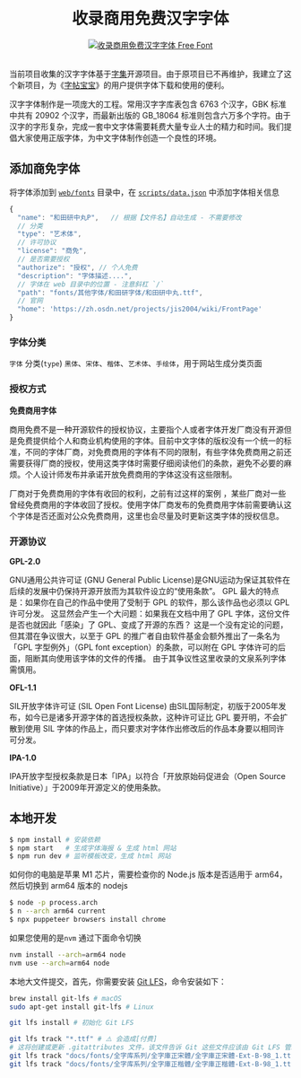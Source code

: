 <div align="center">
	<br />
	<br />
  <h1>收录商用免费汉字字体</h1>
  <a href="https://wangchujiang.com/free-font/">
	  <img src="https://github.com/user-attachments/assets/e050dbf1-464c-44ac-89a8-eaf21490200c" alt="收录商用免费汉字字体 Free Font">
  </a>
	<br />
	<br />
</div>

当前项目收集的汉字字体基于[字集](https://github.com/wordshub/free-font)开源项目。由于原项目已不再维护，我建立了这个新项目，为《[字帖宝宝](https://github.com/jaywcjlove/copybook-generator)》的用户提供字体下载和使用的便利。

汉字字体制作是一项庞大的工程。常用汉字字库表包含 6763 个汉字，GBK 标准中共有 20902 个汉字，而最新出版的 GB_18064 标准则包含六万多个字符。由于汉字的字形复杂，完成一套中文字体需要耗费大量专业人士的精力和时间。我们提倡大家使用正版字体，为中文字体制作创造一个良性的环境。

## 添加商免字体

将字体添加到 [`web/fonts`](./web/fonts/) 目录中，在 [`scripts/data.json`](./scripts/data.json) 中添加字体相关信息

```js
{
  "name": "和田研中丸P",   // 根据【文件名】自动生成 - 不需要修改
  // 分类
  "type": "艺术体",
  // 许可协议
  "license": "商免",
  // 是否需要授权
  "authorize": "授权", // 个人免费
  "description": "字体描述....",
  // 字体在 web 目录中的位置 - 注意斜杠 `/`
  "path": "fonts/其他字体/和田研字体/和田研中丸.ttf",
  // 官网
  "home": 'https://zh.osdn.net/projects/jis2004/wiki/FrontPage'
}
```

### 字体分类

`字体` 分类(`type`) `黑体`、`宋体`、`楷体`、`艺术体`、`手绘体`，用于网站生成分类页面

### 授权方式

**免费商用字体**

商用免费不是一种开源软件的授权协议，主要指个人或者字体开发厂商没有开源但是免费提供给个人和商业机构使用的字体。目前中文字体的版权没有一个统一的标准，不同的字体厂商，对免费商用的字体有不同的限制，有些字体免费商用之前还需要获得厂商的授权，使用这类字体时需要仔细阅读他们的条款，避免不必要的麻烦。个人设计师发布并承诺开放免费商用的字体这没有这些限制。

厂商对于免费商用的字体有收回的权利，之前有过这样的案例 ，某些厂商对一些曾经免费商用的字体收回了授权。使用字体厂商发布的免费商用字体前需要确认这个字体是否还面对公众免费商用，这里也会尽量及时更新这类字体的授权信息。

### 开源协议

**GPL-2.0**

GNU通用公共许可证 (GNU General Public License)是GNU运动为保证其软件在后续的发展中仍保持开源开放而为其软件设立的“使用条款”。 GPL 最大的特点是：如果你在自己的作品中使用了受制于 GPL 的软件，那么该作品也必须以 GPL 许可分发。 这显然会产生一个大问题：如果我在文档中用了 GPL 字体，这份文件是否也就因此「感染」了 GPL、变成了开源的东西？ 这是一个没有定论的问题，但其潜在争议很大，以至于 GPL 的推广者自由软件基金会额外推出了一条名为「GPL 字型例外」（GPL font exception）的条款，可以附在 GPL 字体许可的后面，阻断其向使用该字体的文件的传播。 由于其争议性这里收录的文泉系列字体需慎用。

**OFL-1.1**

SIL开放字体许可证 (SIL Open Font License) 由SIL国际制定，初版于2005年发布，如今已是诸多开源字体的首选授权条款，这种许可证比 GPL 要开明，不会扩散到使用 SIL 字体的作品上，而只要求对字体作出修改后的作品本身要以相同许可分发。

**IPA-1.0**

IPA开放字型授权条款是日本「IPA」以符合「开放原始码促进会（Open Source Initiative）」于2009年开源定义的使用条款。

## 本地开发

```sh
$ npm install # 安装依赖
$ npm start   # 生成字体海报 & 生成 html 网站
$ npm run dev # 监听模板改变，生成 html 网站
```

如何你的电脑是苹果 M1 芯片，需要检查你的 Node.js 版本是否适用于 arm64，然后切换到 arm64 版本的 nodejs

```sh
$ node -p process.arch
$ n --arch arm64 current
$ npx puppeteer browsers install chrome
```

如果您使用的是`nvm` 通过下面命令切换

```sh
nvm install --arch=arm64 node
nvm use --arch=arm64 node
```

本地大文件提交，首先，你需要安装 [Git LFS](https://git-lfs.com/)，命令安装如下：

```sh
brew install git-lfs # macOS
sudo apt-get install git-lfs # Linux

git lfs install # 初始化 Git LFS

git lfs track "*.ttf" # ⚠️ 会造成[付费]
# 这将创建或更新 .gitattributes 文件，该文件告诉 Git 这些文件应该由 Git LFS 管理
git lfs track "docs/fonts/全字库系列/全字庫正宋體/全字庫正宋體-Ext-B-98_1.ttf"
git lfs track "docs/fonts/全字库系列/全字庫正楷體/全字庫正楷體-Ext-B-98_1.ttf"
```